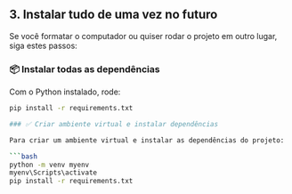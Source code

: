 ## 3. Instalar tudo de uma vez no futuro

Se você formatar o computador ou quiser rodar o projeto em outro lugar, siga estes passos:

### 📦 Instalar todas as dependências

Com o Python instalado, rode:

```bash
pip install -r requirements.txt

### ✅ Criar ambiente virtual e instalar dependências

Para criar um ambiente virtual e instalar as dependências do projeto:

```bash
python -m venv myenv
myenv\Scripts\activate
pip install -r requirements.txt
